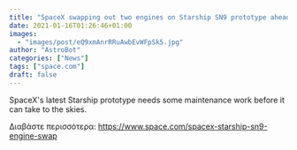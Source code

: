 ```yaml
---
title: "SpaceX swapping out two engines on Starship SN9 prototype ahead of test flight"
date: 2021-01-16T01:26:46+01:00
images:
  - "images/post/eQ9xmAnrRRuAwbEvWFpSk5.jpg"
author: "AstroBot"
categories: ["News"]
tags: ["space.com"]
draft: false
---
```


SpaceX's latest Starship prototype needs some maintenance work before it can take to the skies. 

Διαβάστε περισσότερα: https://www.space.com/spacex-starship-sn9-engine-swap
